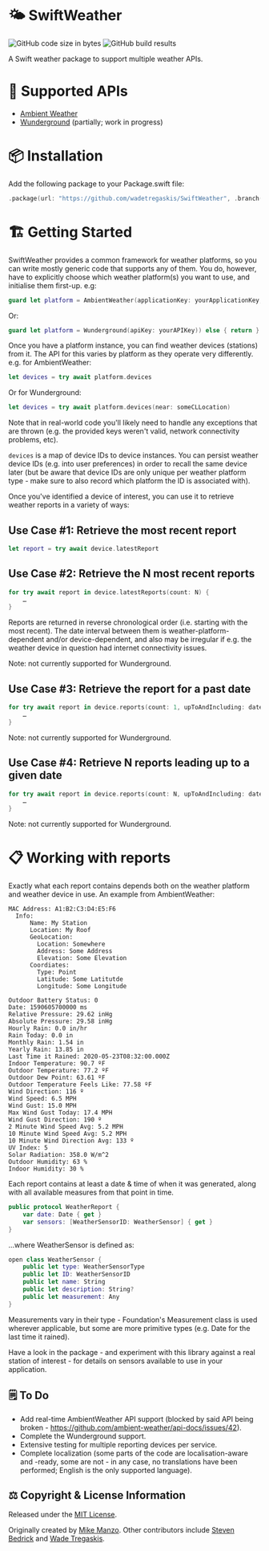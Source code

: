 # 🌤 SwiftWeather

![GitHub code size in bytes](https://img.shields.io/github/languages/code-size/wadetregaskis/SwiftWeather.svg)
![GitHub build results](https://github.com/wadetregaskis/SwiftWeather/actions/workflows/swift.yml/badge.svg)

A Swift weather package to support multiple weather APIs.

# 📡 Supported APIs

* [Ambient Weather](https://ambientweather.net)
* [Wunderground](https://www.wunderground.com) (partially; work in progress)

# 📦 Installation

Add the following package to your Package.swift file:

``` Swift
.package(url: "https://github.com/wadetregaskis/SwiftWeather", .branch("master")),
```

# 🏗 Getting Started

SwiftWeather provides a common framework for weather platforms, so you can write mostly generic code that supports any of them.  You do, however, have to explicitly choose which weather platform(s) you want to use, and initialise them first-up.  e.g:

```swift
guard let platform = AmbientWeather(applicationKey: yourApplicationKey, apiKey: yourAPIKey)) else { return }
```

Or:

```swift
guard let platform = Wunderground(apiKey: yourAPIKey)) else { return }
```

Once you have a platform instance, you can find weather devices (stations) from it.  The API for this varies by platform as they operate very differently.  e.g. for AmbientWeather:

```swift
let devices = try await platform.devices
```

Or for Wunderground:

```swift
let devices = try await platform.devices(near: someCLLocation)
```

Note that in real-world code you'll likely need to handle any exceptions that are thrown (e.g. the provided keys weren't valid, network connectivity problems, etc).

`devices` is a map of device IDs to device instances.  You can persist weather device IDs (e.g. into user preferences) in order to recall the same device later (but be aware that device IDs are only unique per weather platform type - make sure to also record which platform the ID is associated with).

Once you've identified a device of interest, you can use it to retrieve weather reports in a variety of ways:

## Use Case #1: Retrieve the most recent report

```swift
let report = try await device.latestReport
```

## Use Case #2: Retrieve the N most recent reports

```swift
for try await report in device.latestReports(count: N) {
    …
}
```

Reports are returned in reverse chronological order (i.e. starting with the most recent).  The date interval between them is weather-platform-dependent and/or device-dependent, and also may be irregular if e.g. the weather device in question had internet connectivity issues.

Note:  not currently supported for Wunderground.

## Use Case #3: Retrieve the report for a past date

```swift
for try await report in device.reports(count: 1, upToAndIncluding: date) {
    …
}
```

Note:  not currently supported for Wunderground.

## Use Case #4: Retrieve N reports leading up to a given date

```swift
for try await report in device.reports(count: N, upToAndIncluding: date) {
    …
}
```

Note:  not currently supported for Wunderground.

# 📋 Working with reports

Exactly what each report contains depends both on the weather platform and weather device in use.  An example from AmbientWeather:

```
MAC Address: A1:B2:C3:D4:E5:F6
  Info:
      Name: My Station
      Location: My Roof
      GeoLocation:
		Location: Somewhere
		Address: Some Address
		Elevation: Some Elevation
	  Coordiates:
 		Type: Point
 		Latitude: Some Latitutde
 		Longitude: Some Longitude

Outdoor Battery Status: 0
Date: 1590605700000 ms
Relative Pressure: 29.62 inHg
Absolute Pressure: 29.58 inHg
Hourly Rain: 0.0 in/hr
Rain Today: 0.0 in
Monthly Rain: 1.54 in
Yearly Rain: 13.85 in
Last Time it Rained: 2020-05-23T08:32:00.000Z
Indoor Temperature: 90.7 ºF
Outdoor Temperature: 77.2 ºF
Outdoor Dew Point: 63.61 ºF
Outdoor Temperature Feels Like: 77.58 ºF
Wind Direction: 116 º
Wind Speed: 6.5 MPH
Wind Gust: 15.0 MPH
Max Wind Gust Today: 17.4 MPH
Wind Gust Direction: 190 º
2 Minute Wind Speed Avg: 5.2 MPH
10 Minute Wind Speed Avg: 5.2 MPH
10 Minute Wind Direction Avg: 133 º
UV Index: 5
Solar Radiation: 358.0 W/m^2
Outdoor Humidity: 63 %
Indoor Humidity: 30 %
```

Each report contains at least a date & time of when it was generated, along with all available measures from that point in time.

```swift
public protocol WeatherReport {
    var date: Date { get }
    var sensors: [WeatherSensorID: WeatherSensor] { get }
}
```

…where WeatherSensor is defined as:

```swift
open class WeatherSensor {
    public let type: WeatherSensorType
    public let ID: WeatherSensorID
    public let name: String
    public let description: String?
    public let measurement: Any
}
```

Measurements vary in their type - Foundation's Measurement class is used wherever applicable, but some are more primitive types (e.g. Date for the last time it rained).

Have a look in the package - and experiment with this library against a real station of interest - for details on sensors available to use in your application.

## 🗒 To Do

- Add real-time AmbientWeather API support (blocked by said API being broken - https://github.com/ambient-weather/api-docs/issues/42).
- Complete the Wunderground support.
- Extensive testing for multiple reporting devices per service.
- Complete localization (some parts of the code are localisation-aware and -ready, some are not - in any case, no translations have been performed; English is the only supported language).

## ⚖️ Copyright & License Information

Released under the [MIT License](https://github.com/wadetregaskis/SwiftWeather/blob/master/LICENSE).

Originally created by [Mike Manzo](https://github.com/MikeManzo).  Other contributors include [Steven Bedrick](https://github.com/stevenbedrick) and [Wade Tregaskis](https://github.com/wadetregaskis).
